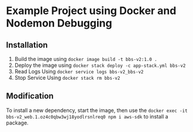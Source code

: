 # Example Project using Docker and Nodemon Debugging

## Installation

1. Build the image using `docker image build -t bbs-v2:1.0 .`
2. Deploy the image using `docker stack deploy -c app-stack.yml bbs-v2`
3. Read Logs Using `docker service logs bbs-v2_bbs-v2`
4. Stop Service Using `docker stack rm bbs-v2 `

## Modification

To install a new dependency, start the image, then use the `docker exec -it bbs-v2_web.1.oz4c0qbw3wj18yodlrsnlreq0 npm i aws-sdk` to install a package.